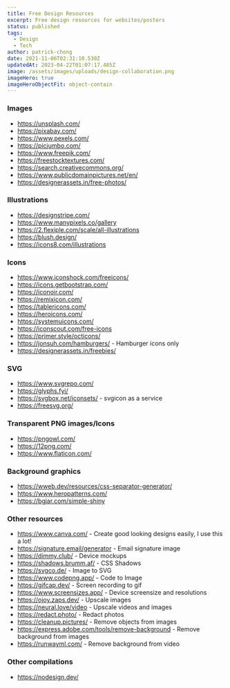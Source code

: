 ```yaml
---
title: Free Design Resources
excerpt: Free design resources for websites/posters
status: published
tags:
  - Design
  - Tech
author: patrick-chong
date: 2021-11-06T02:31:10.530Z
updatedAt: 2023-04-22T01:07:17.485Z
image: /assets/images/uploads/design-collaboration.png
imageHero: true
imageHeroObjectFit: object-contain
---
```


### Images

- https://unsplash.com/
- https://pixabay.com/
- https://www.pexels.com/
- https://picjumbo.com/
- https://www.freepik.com/
- https://freestocktextures.com/
- https://search.creativecommons.org/
- https://www.publicdomainpictures.net/en/
- https://designerassets.in/free-photos/

### Illustrations

- https://designstripe.com/
- https://www.manypixels.co/gallery
- https://2.flexiple.com/scale/all-illustrations
- https://blush.design/
- https://icons8.com/illustrations

### Icons

- https://www.iconshock.com/freeicons/
- https://icons.getbootstrap.com/
- https://iconoir.com/
- https://remixicon.com/
- https://tablericons.com/
- https://heroicons.com/
- https://systemuicons.com/
- https://iconscout.com/free-icons
- https://primer.style/octicons/
- https://jonsuh.com/hamburgers/ - Hamburger icons only
- https://designerassets.in/freebies/

### SVG

- https://www.svgrepo.com/
- https://glyphs.fyi/
- https://svgbox.net/iconsets/ - svgicon as a service
- https://freesvg.org/

### Transparent PNG images/Icons

- https://pngowl.com/
- https://12png.com/
- https://www.flaticon.com/

### Background graphics

- https://wweb.dev/resources/css-separator-generator/
- https://www.heropatterns.com/
- https://bgjar.com/simple-shiny

### Other resources

- https://www.canva.com/ - Create good looking designs easily, I use this a lot!
- https://signature.email/generator - Email signature image
- https://dimmy.club/ - Device mockups
- https://shadows.brumm.af/ - CSS Shadows
- https://svgco.de/ - Image to SVG
- https://www.codepng.app/ - Code to Image
- https://gifcap.dev/ - Screen recording to gif
- https://www.screensizes.app/ - Device screensize and resolutions
- https://ojoy.zaps.dev/ - Upscale images
- https://neural.love/video - Upscale videos and images
- https://redact.photo/ - Redact photos
- https://cleanup.pictures/ - Remove objects from images
- https://express.adobe.com/tools/remove-background - Remove background from images
- https://runwayml.com/ - Remove background from video

### Other compilations

- https://nodesign.dev/
